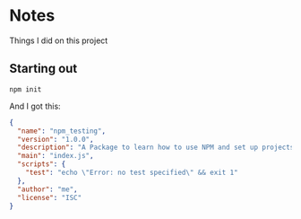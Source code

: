 # Notes
Things I did on this project
## Starting out

```
npm init
```
And I got this:
```json
{
  "name": "npm_testing",
  "version": "1.0.0",
  "description": "A Package to learn how to use NPM and set up projects without the help of CRA for example",
  "main": "index.js",
  "scripts": {
    "test": "echo \"Error: no test specified\" && exit 1"
  },
  "author": "me",
  "license": "ISC"
}

```

